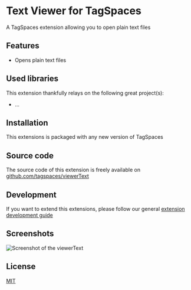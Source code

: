 # Text Viewer for TagSpaces

A TagSpaces extension allowing you to open plain text files

## Features

* Opens plain text files

## Used libraries
This extension thankfully relays on the following great project(s):

* ...

## Installation

This extensions is packaged with any new version of TagSpaces

## Source code

The source code of this extension is freely available on [github.com/tagspaces/viewerText](https://github.com/tagspaces/viewerText/)

## Development

If you want to extend this extensions, please follow our general [extension development guide](http://tagspaces.org/documentation/extension-development-guide)

## Screenshots

![Screenshot of the viewerText](http://tagspaces.org/extensions/viewerText/viewerText-screenshot.png)

## License

[MIT](https://github.com/tagspaces/viewerText/blob/master/LICENSE.txt)

